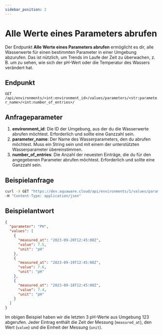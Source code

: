 ```yaml
---
sidebar_position: 2
---
```


# Alle Werte eines Parameters abrufen

Der Endpunkt **Alle Werte eines Parameters abrufen** ermöglicht es dir, alle Wasserwerte für einen bestimmten Parameter in einer Umgebung abzurufen. Das ist nützlich, um Trends im Laufe der Zeit zu überwachen, z. B. um zu sehen, wie sich der pH-Wert oder die Temperatur des Wassers verändert hat.

## Endpunkt

`GET /api/environments/<int:environment_id>/values/parameters/<str:parameter_name>/<int:number_of_entries>/`

## Anfrageparameter

1. **environment_id**: Die ID der Umgebung, aus der du die Wasserwerte abrufen möchtest. Erforderlich und sollte eine Ganzzahl sein.
2. **parameter_name**: Der Name des Wasserparameters, den du abrufen möchtest. Muss ein String sein und mit einem der unterstützten Wasserparameter übereinstimmen.
3. **number_of_entries**: Die Anzahl der neuesten Einträge, die du für den angegebenen Parameter abrufen möchtest. Erforderlich und sollte eine Ganzzahl sein.

## Beispielanfrage

```bash
curl -X GET "https://dev.aquaware.cloud/api/environments/1/values/parameters/PH/10/" -H "x-api-key: <api_key>"
-H "Content-Type: application/json"
```

## Beispielantwort

```json
{
  "parameter": "PH",
  "values": [
    {
      "measured_at": "2023-09-20T12:45:00Z",
      "value": 7.5,
      "unit": "pH"
    },
    {
      "measured_at": "2023-09-19T12:45:00Z",
      "value": 7.6,
      "unit": "pH"
    },
    {
      "measured_at": "2023-09-18T12:45:00Z",
      "value": 7.4,
      "unit": "pH"
    }
  ]
}
```

Im obigen Beispiel haben wir die letzten 3 pH-Werte aus Umgebung 123 abgerufen.
Jeder Eintrag enthält die Zeit der Messung (`measured_at`), den Wert (`value`) und die Einheit der Messung (`unit`).
